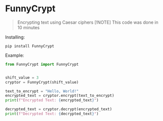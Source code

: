 # FunnyCrypt
> Encrypting text using Caesar ciphers
> [!NOTE]
> This code was done in 10 minutes

Installing:
```
pip install FunnyCrypt
```

Example:
```py
from FunnyCrypt import FunnyCrypt


shift_value = 3
cryptor = FunnyCrypt(shift_value)

text_to_encrypt = "Hello, World!"
encrypted_text = cryptor.encrypt(text_to_encrypt)
print(f"Encrypted Text: {encrypted_text}")

decrypted_text = cryptor.decrypt(encrypted_text)
print(f"Decrypted Text: {decrypted_text}")

```
